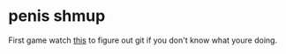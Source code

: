 # penis shmup
First game
watch [this](https://youtu.be/qpXxcvS-g3g) to figure out git if you don't know what youre doing.
